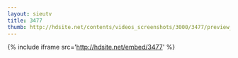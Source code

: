 ```yaml
---
layout: sieutv
title: 3477
thumb: http://hdsite.net/contents/videos_screenshots/3000/3477/preview_360p.mp4.jpg
---
```

{% include iframe src='http://hdsite.net/embed/3477' %}
 
